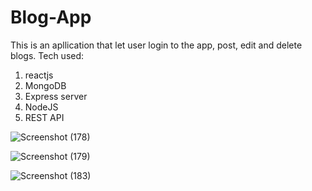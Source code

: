 # Blog-App
This is an apllication that let user login to the app, post, edit and delete blogs.
Tech used:
1. reactjs
2. MongoDB
3. Express server
4. NodeJS
5. REST API



![Screenshot (178)](https://user-images.githubusercontent.com/73303787/175787714-5ff0afb2-a4ee-434f-8ddf-8b4a478f31b2.png)


![Screenshot (179)](https://user-images.githubusercontent.com/73303787/175787740-57ee0878-6482-49dd-92cf-29e879b31d57.png)


![Screenshot (183)](https://user-images.githubusercontent.com/73303787/175787820-0cd71af7-96b5-488c-8519-e7ec039c2694.png)
